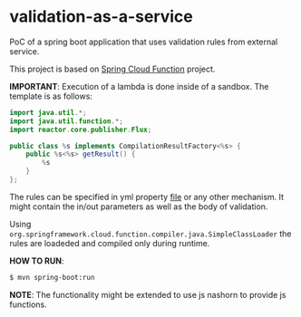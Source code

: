 # validation-as-a-service
PoC of a spring boot application that uses validation rules from external service.

This project is based on [Spring Cloud Function][scf] project.

__IMPORTANT__: Execution of a lambda is done inside of a sandbox. The template is as follows:
```java
import java.util.*;
import java.util.function.*;
import reactor.core.publisher.Flux;

public class %s implements CompilationResultFactory<%s> {
    public %s<%s> getResult() {
        %s
    }
};
```

The rules can be specified in yml property [file][application.yml] or any other mechanism. It might contain the in/out parameters
as well as the body of validation.


Using ```org.springframework.cloud.function.compiler.java.SimpleClassLoader``` the rules are loadeded and compiled only during runtime.


__HOW TO RUN__:
```sh
$ mvn spring-boot:run
```

__NOTE__: The functionality might be extended to use js nashorn to provide js functions.


   [scf]: <https://cloud.spring.io/spring-cloud-function/>
   [application.yml]: <https://github.com/bduisenov/validation-as-a-service/blob/master/src/main/resources/application.yml#L2>
